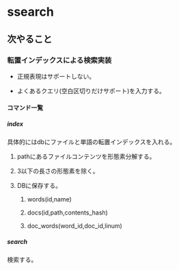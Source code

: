 # ssearch

## 次やること

### 転置インデックスによる検索実装

* 正規表現はサポートしない。

* よくあるクエリ(空白区切りだけサポート)を入力する。

#### コマンド一覧

##### index

具体的にはdbにファイルと単語の転置インデックスを入れる。

1. pathにあるファイルコンテンツを形態素分解する。

2. 3以下の長さの形態素を除く。

3. DBに保存する。

	1. words(id,name)

	2. docs(id,path,contents\_hash)

	3. doc_words(word\_id,doc\_id,linum)

##### search

検索する。
